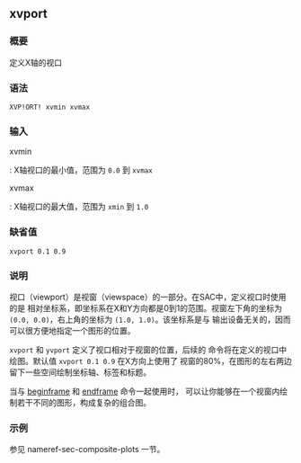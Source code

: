 ## xvport 

### 概要

定义X轴的视口

### 语法

``` {.bash}
XVP!ORT! xvmin xvmax
```

### 输入

xvmin

:   X轴视口的最小值，范围为 `0.0` 到 `xvmax`

xvmax

:   X轴视口的最大值，范围为 `xmin` 到 `1.0`

### 缺省值

``` {.bash}
xvport 0.1 0.9
```

### 说明

视口（viewport）是视窗（viewspace）的一部分。在SAC中，定义视口时使用的是
相对坐标系，即坐标系在X和Y方向都是0到1的范围。视窗左下角的坐标为
`(0.0, 0.0)`，右上角的坐标为 `(1.0, 1.0)`。该坐标系是与
输出设备无关的，因而可以很方便地指定一个图形的位置。

`xvport` 和 `yvport` 定义了视口相对于视窗的位置，后续的
命令将在定义的视口中绘图。默认值 `xvport 0.1 0.9` 在X方向上使用了
视窗的80%，在图形的左右两边留下一些空间绘制坐标轴、标签和标题。

当与 [beginframe](/commands/beginframe.md) 和
[endframe](/commands/endframe.md) 命令一起使用时，
可以让你能够在一个视窗内绘制若干不同的图形，构成复杂的组合图。

### 示例

参见 nameref-sec-composite-plots 一节。
